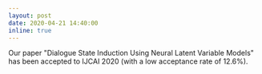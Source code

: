 ```yaml
---
layout: post
date: 2020-04-21 14:40:00
inline: true
---
```


Our paper "Dialogue State Induction Using Neural Latent Variable Models" has been accepted to IJCAI 2020 (with a low acceptance rate of 12.6%).
